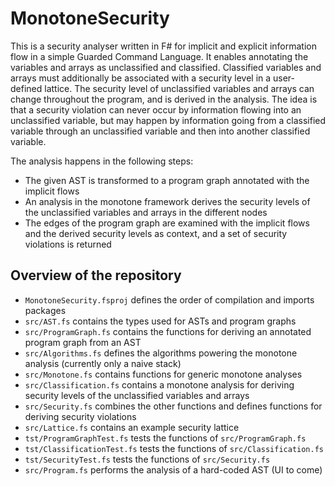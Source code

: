 # MonotoneSecurity
This is a security analyser written in F# for implicit and explicit information flow in a simple Guarded Command Language. It enables annotating the variables and arrays as unclassified and classified. Classified variables and arrays must additionally be associated with a security level in a user-defined lattice. The security level of unclassified variables and arrays can change throughout the program, and is derived in the analysis. The idea is that a security violation can never occur by information flowing into an unclassified variable, but may happen by information going from a classified variable through an unclassified variable and then into another classified variable.

The analysis happens in the following steps:
- The given AST is transformed to a program graph annotated with the implicit flows
- An analysis in the monotone framework derives the security levels of the unclassified variables and arrays in the different nodes
- The edges of the program graph are examined with the implicit flows and the derived security levels as context, and a set of security violations is returned

## Overview of the repository
- <code>MonotoneSecurity.fsproj</code> defines the order of compilation and imports packages
- <code>src/AST.fs</code> contains the types used for ASTs and program graphs
- <code>src/ProgramGraph.fs</code> contains the functions for deriving an annotated program graph from an AST
- <code>src/Algorithms.fs</code> defines the algorithms powering the monotone analysis (currently only a naive stack)
- <code>src/Monotone.fs</code> contains functions for generic monotone analyses
- <code>src/Classification.fs</code> contains a monotone analysis for deriving security levels of the unclassified variables and arrays
- <code>src/Security.fs</code> combines the other functions and defines functions for deriving security violations
- <code>src/Lattice.fs</code> contains an example security lattice
- <code>tst/ProgramGraphTest.fs</code> tests the functions of <code>src/ProgramGraph.fs</code>
- <code>tst/ClassificationTest.fs</code> tests the functions of <code>src/Classification.fs</code>
- <code>tst/SecurityTest.fs</code> tests the functions of <code>src/Security.fs</code>
- <code>src/Program.fs</code> performs the analysis of a hard-coded AST (UI to come)
